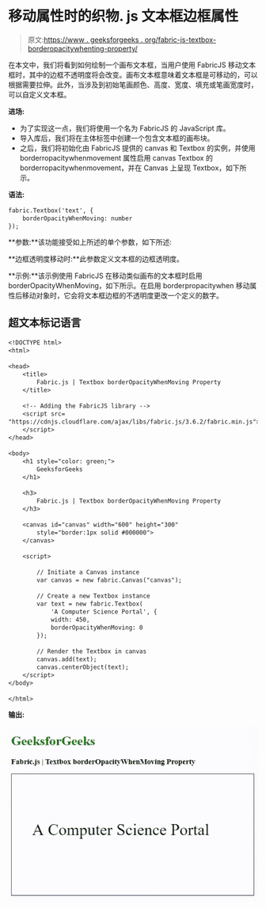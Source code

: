 # 移动属性时的织物. js 文本框边框属性

> 原文:[https://www . geeksforgeeks . org/fabric-js-textbox-borderopacitywhenting-property/](https://www.geeksforgeeks.org/fabric-js-textbox-borderopacitywhenmoving-property/)

在本文中，我们将看到如何绘制一个画布文本框，当用户使用 FabricJS 移动文本框时，其中的边框不透明度将会改变。画布文本框意味着文本框是可移动的，可以根据需要拉伸。此外，当涉及到初始笔画颜色、高度、宽度、填充或笔画宽度时，可以自定义文本框。

**进场:**

*   为了实现这一点，我们将使用一个名为 FabricJS 的 JavaScript 库。
*   导入库后，我们将在主体标签中创建一个包含文本框的画布块。
*   之后，我们将初始化由 FabricJS 提供的 canvas 和 Textbox 的实例，并使用 borderropacitywhenmovement 属性启用 canvas Textbox 的 borderropacitywhenmovement，并在 Canvas 上呈现 Textbox，如下所示。

**语法:**

```
fabric.Textbox('text', {
    borderOpacityWhenMoving: number
});
```

**参数:**该功能接受如上所述的单个参数，如下所述:

**边框透明度移动时:**此参数定义文本框的边框透明度。

**示例:**该示例使用 FabricJS 在移动类似画布的文本框时启用 borderOpacityWhenMoving，如下所示。在启用 borderpropacitywhen 移动属性后移动对象时，它会将文本框边框的不透明度更改一个定义的数字。

## 超文本标记语言

```
<!DOCTYPE html>
<html>

<head>
    <title>
        Fabric.js | Textbox borderOpacityWhenMoving Property
    </title>

    <!-- Adding the FabricJS library -->
    <script src=
"https://cdnjs.cloudflare.com/ajax/libs/fabric.js/3.6.2/fabric.min.js">
    </script>
</head>

<body>
    <h1 style="color: green;">
        GeeksforGeeks
    </h1>

    <h3>
        Fabric.js | Textbox borderOpacityWhenMoving Property
    </h3>

    <canvas id="canvas" width="600" height="300"
        style="border:1px solid #000000">
    </canvas>

    <script>

        // Initiate a Canvas instance 
        var canvas = new fabric.Canvas("canvas");

        // Create a new Textbox instance 
        var text = new fabric.Textbox(
            'A Computer Science Portal', {
            width: 450,
            borderOpacityWhenMoving: 0
        });

        // Render the Textbox in canvas 
        canvas.add(text);
        canvas.centerObject(text);
    </script>
</body>

</html>
```

**输出:**

![](img/4ff7aeb34a81485af41091751b6ed706.png)